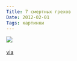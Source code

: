 ```yaml
---
Title: 7 смертных грехов
Date: 2012-02-01
Tags: картинки
---
```


<div class="text"><img src="http://dl.dropbox.com/u/140528/site/sloth.jpg" /><br /><br />
<a href="http://thisisnthappiness.com/post/16851274395/toothpaste-for-dinner">via</a></div>
